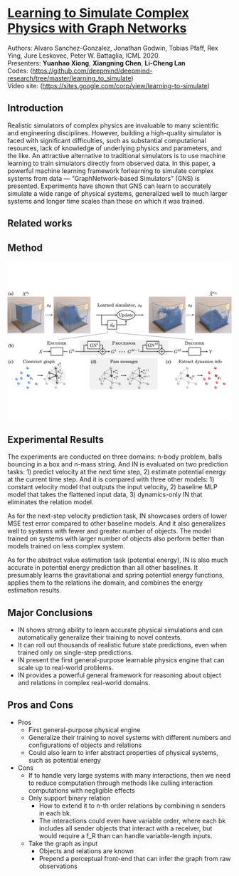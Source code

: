 # [Learning to Simulate Complex Physics with Graph Networks](https://arxiv.org/abs/2002.09405)
Authors: Alvaro Sanchez-Gonzalez, Jonathan Godwin, Tobias Pfaff, Rex Ying, Jure Leskovec, Peter W. Battaglia, ICML 2020.  
Presenters: **Yuanhao Xiong**, **Xiangning Chen**, **Li-Cheng Lan**  
Codes: (https://github.com/deepmind/deepmind-research/tree/master/learning_to_simulate)  
Video site: (https://sites.google.com/corp/view/learning-to-simulate)

## Introduction
Realistic simulators of complex physics are invaluable to many scientific and engineering disciplines. However, building a high-quality simulator is faced with significant difficulties, such as substantial computational resources, lack of knowledge of underlying physics and parameters, and the like. An attractive alternative to traditional simulators is to use machine learning to train simulators directly from observed data. In this paper, a powerful machine learning framework forlearning to simulate complex systems from data — “GraphNetwork-based Simulators” (GNS) is presented. Experiments have shown that GNS can learn to accurately simulate a wide range of physical systems, generalized well to much larger systems and longer time scales than those on which it was trained.


## Related works



## Method
![GNS framework](framework.png)


## Experimental Results
The experiments are conducted on three domains: n-body problem, balls bouncing in a box and n-mass string. And IN is evaluated on two prediction tasks: 1) predict velocity at the next time step, 2) estimate potential energy at the current time step. And it is compared with three other models: 1) constant velocity model that outputs the input velocity, 2) baseline MLP model that takes the flattened input data, 3) dynamics-only IN that eliminates the relation model.

As for the next-step velocity prediction task, IN showcases orders of lower MSE test error compared to other baseline models. And it also generalizes well to systems with fewer and greater number of objects. The model trained on systems with larger number of objects also perform better than models trained on less complex system.

As for the abstract value estimation task (potential energy), IN is also much accurate in potential energy prediction than all other baselines. It presumably learns the gravitational and spring potential energy functions, applies them to the relations ihe domain, and combines the energy estimation results.


## Major Conclusions
- IN shows strong ability to learn accurate physical simulations and can automatically generalize their training to novel contexts.
- It can roll out thousands of realistic future state predictions, even when trained only on single-step predictions.
- IN present the first general-purpose learnable physics engine that can scale up to real-world problems.
- IN provides a powerful general framework for reasoning about object and relations in complex real-world domains.


## Pros and Cons
- Pros
    - First general-purpose physical engine
    - Generalize their training to novel systems with different numbers and configurations of objects and relations
    - Could also learn to infer abstract properties of physical systems, such as potential energy
- Cons
    - If to handle very large systems with many interactions, then we need to reduce computation through methods like culling interaction computations with negligible effects
    - Only support binary relation
        - How to extend it to n-th order relations by combining n senders in each bk.
        - The interactions could even have variable order, where each bk includes all sender objects that interact with a receiver, but would require a f_R than can handle variable-length inputs.
    - Take the graph as input
        - Objects and relations are known
        - Prepend a perceptual front-end that can infer the graph from raw observations

